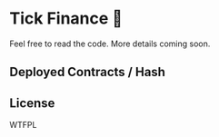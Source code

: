 # Tick Finance 🍣

Feel free to read the code. More details coming soon.

## Deployed Contracts / Hash


## License

WTFPL